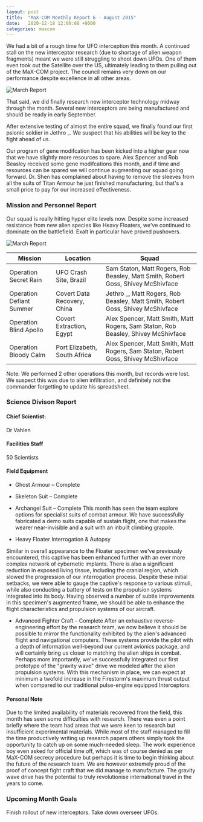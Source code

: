 ```yaml
---
layout: post
title:  "MaX-COM Monthly Report 6 - August 2015"
date:   2020-12-18 12:00:00 +0000
categories: maxcom
---
```


We had a bit of a rough time for UFO interception this month. A continued stall on the new interceptor research (due to shortage of alien weapon fragments) meant we were still struggling to shoot down UFOs. One of them even took out the Satellite over the US, ultimately leading to them pulling out of the MaX-COM project. The council remains very down on our performance despite excellence in all other areas.

![March Report]({{site.url}}/assets/maxcom_august_2015_report.png)

That said, we did finally research new interceptor technology midway through the month. Several new interceptors are being manufactured and should be ready in early September.

After extensive testing of almost the entire squad, we finally found our first psionic soldier in Jethro \_. We suspect that his abilities will be key to the fight ahead of us.

Our program of gene modifcation has been kicked into a higher gear now that we have slightly more resources to spare. Alex Spencer and Rob Beasley received some gene modifcations this month, and if time and resources can be spared we will continue augmenting our squad going forward. Dr. Shen has complained about having to remove the sleeves from all the suits of Titan Armour he just finished manufacturing, but that's a small price to pay for our increased effectiveness.

### Mission and Personnel Report

Our squad is really hitting hyper elite levels now. Despite some increased resistance from new alien species like Heavy Floaters, we've continued to dominate on the battlefield. Exalt in particular have proved pushovers.

![March Report]({{site.url}}/assets/maxcom_august_2015_personnel.png)

Mission | Location | Squad
--------|----------|------
Operation Secret Rain | UFO Crash Site, Brazil | Sam Staton, Matt Rogers, Rob Beasley, Matt Smith, Robert Goss, Shivey McShivface
Operation Defiant Summer | Covert Data Recovery, China | Jethro _, Matt Rogers, Rob Beasley, Matt Smith, Robert Goss, Shivey McShivface
Operation Blind Apollo | Covert Extraction, Egypt | Alex Spencer, Matt Smith, Matt Rogers, Sam Staton, Rob Beasley, Shivey McShivface
Operation Bloody Calm | Port Elizabeth, South Africa | Alex Spencer, Matt Smith, Matt Rogers, Sam Staton, Robert Goss, Shivey McShivface

Note: We performed 2 other operations this month, but records were lost. We suspect this was due to alien infiltration, and definitely not the commander forgetting to update his spreadsheet.

### Science Divison Report

#### Chief Scientist:
Dr Vahlen

#### Facilities Staff
50 Scientists

#### Field Equipment
* Ghost Armour – Complete
* Skeleton Suit – Complete
* Archangel Suit – Complete
This month has seen the team explore options for specialist suits of combat armour. 
We have successfully fabricated a demo suits capable of sustain flight, one that makes the wearer near-invisible and a suit with an inbuilt climbing grapple. 

* Heavy Floater Interrogation & Autopsy

Similar in overall appearance to the Floater specimen we've previously encountered, this captive has been enhanced further with an ever more complex network of cybernetic implants. There is also a significant reduction in exposed living tissue, including the cranial region, which slowed the progression of our interrogation process. Despite these initial setbacks, we were able to gauge the captive's response to various stimuli, while also conducting a battery of tests on the propulsion systems integrated into its body. Having observed a number of subtle improvements in this specimen's augmented frame, we should be able to enhance the flight characteristics and propulsion systems of our aircraft.


* Advanced Fighter Craft – Complete
After an exhaustive reverse-engineering effort by the research team, we now believe it should be possible to mirror the functionality exhibited by the alien's advanced flight and navigational computers. These systems provide the pilot with a depth of information well-beyond our current avionics package, and will certainly bring us closer to matching the alien ships in combat.
Perhaps more importantly, we've successfully integrated our first prototype of the "gravity wave" drive we modeled after the alien propulsion systems. With this mechanism in place, we can expect at minimum a twofold increase in the Firestorm's maximum thrust output when compared to our traditional pulse-engine equipped Interceptors.

#### Personal Note
Due to the limited availability of materials recovered from the field, this month has seen some difficulties with research. There was even a point briefly where the team had areas that we were keen to research but insufficient experimental materials. While most of the staff managed to fill the time productively writing up research papers others simply took the opportunity to catch up on some much-needed sleep. The work experience boy even asked for official time off, which was of course denied as per MaX-COM secrecy procedure but perhaps it is time to begin thinking about the future of the research team.
We are however extremely proud of the proof of concept fight craft that we did manage to manufacture. The gravity wave drive has the potential to truly revolutionise international travel in the years to come. 

### Upcoming Month Goals

Finish rollout of new interceptors. Take down overseer UFOs.
